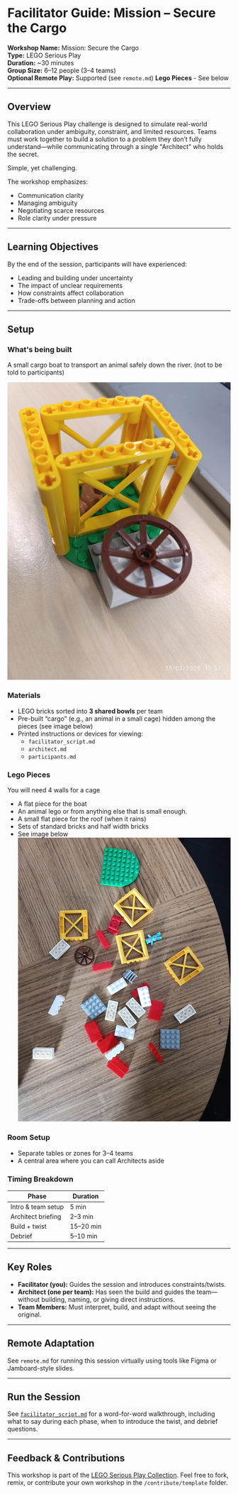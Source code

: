 # Facilitator Guide: Mission – Secure the Cargo
 
**Workshop Name:** Mission: Secure the Cargo  
**Type:** LEGO Serious Play  
**Duration:** ~30 minutes  
**Group Size:** 6–12 people (3–4 teams)  
**Optional Remote Play:** Supported (see `remote.md`)
**Lego Pieces** - See below
 
---
 
## Overview
 
This LEGO Serious Play challenge is designed to simulate real-world collaboration under ambiguity, constraint, and limited resources. Teams must work together to build a solution to a problem they don’t fully understand—while communicating through a single "Architect" who holds the secret.

Simple, yet challenging.
 
The workshop emphasizes:
- Communication clarity
- Managing ambiguity
- Negotiating scarce resources
- Role clarity under pressure
 
---
 
## Learning Objectives
 
By the end of the session, participants will have experienced:
- Leading and building under uncertainty
- The impact of unclear requirements
- How constraints affect collaboration
- Trade-offs between planning and action
 
---
 
## Setup

### What's being built
A small cargo boat to transport an animal safely down the river. (not to be told to participants)

![cargo.jpg](cargo.jpg)
 
### Materials
- LEGO bricks sorted into **3 shared bowls** per team
- Pre-built “cargo” (e.g., an animal in a small cage) hidden among the pieces (see image below)
- Printed instructions or devices for viewing:
  - `facilitator_script.md`
  - `architect.md`
  - `participants.md`
 
### Lego Pieces
You will need 4 walls for a cage
- A flat piece for the boat
- An animal lego or from anything else that is small enough.
- A small flat piece for the roof (when it rains)
- Sets of standard bricks and half width bricks
- See image below
![lego.jpg](lego.jpg)


 
### Room Setup
- Separate tables or zones for 3–4 teams
- A central area where you can call Architects aside
 
### Timing Breakdown
| Phase            | Duration |
|------------------|----------|
| Intro & team setup | 5 min    |
| Architect briefing | 2–3 min  |
| Build + twist       | 15–20 min |
| Debrief           | 5–10 min |
 
---
 
## Key Roles
 
- **Facilitator (you):** Guides the session and introduces constraints/twists.
- **Architect (one per team):** Has seen the build and guides the team—without building, naming, or giving direct instructions.
- **Team Members:** Must interpret, build, and adapt without seeing the original.
 
---
 
## Remote Adaptation
 
See `remote.md` for running this session virtually using tools like Figma or Jamboard-style slides.
 
---
 
## Run the Session
 
See [`facilitator_script.md`](facilitator_script.md) for a word-for-word walkthrough, including what to say during each phase, when to introduce the twist, and debrief questions.
 
---
 
## Feedback & Contributions
 
This workshop is part of the [LEGO Serious Play Collection](../..). Feel free to fork, remix, or contribute your own workshop in the `/contribute/template` folder.
 
 
